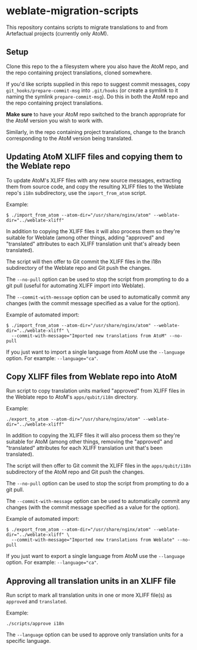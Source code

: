 # weblate-migration-scripts

This repository contains scripts to migrate translations to and from
Artefactual projects (currently only AtoM).


Setup
-----

Clone this repo to the a filesystem where you also have the AtoM repo, and the
repo containing project translations, cloned somewhere.

If you'd like scripts supplied in this repo to suggest commit messages, copy
`git_hooks/prepare-commit-msg` into `.git/hooks` (or create a symlink to it
naming the symlink `prepare-commit-msg`). Do this in both the AtoM repo and the
repo containing project translations.

**Make sure** to have your AtoM repo switched to the branch appropriate for the
AtoM version you wish to work with.

Similarly, in the repo containing project translations, change to the branch
corresponding to the AtoM version being translated.


Updating AtoM XLIFF files and copying them to the Weblate repo
--------------------------------------------------------------

To update AtoM's XLIFF files with any new source messages, extracting them from
source code, and copy the resulting XLIFF files to the Weblate repo's `i18n`
subdirectory, use the `import_from_atom` script.

Example:

    $ ./import_from_atom --atom-dir="/usr/share/nginx/atom" --weblate-dir="../weblate-xliff"

In addition to copying the XLIFF files it will also process them so they're
suitable for Weblate (among other things, adding "approved" and "translated"
attributes to each XLIFF translation unit that's already been translated).

The script will then offer to Git commit the XLIFF files in the i18n
subdirectory of the Weblate repo and Git push the changes.

The `--no-pull` option can be used to stop the script from prompting to do a
git pull (useful for automating XLIFF import into Weblate).

The `--commit-with-message` option can be used to automatically commit any
changes (with the commit message specified as a value for the option).

Example of automated import:

    $ ./import_from_atom --atom-dir="/usr/share/nginx/atom" --weblate-dir="../weblate-xliff" \
      --commit-with-message="Imported new translations from AtoM" --no-pull

If you just want to import a single language from AtoM use the `--language`
option. For example: `--language="ca"`.


Copy XLIFF files from Weblate repo into AtoM
--------------------------------------------

Run script to copy translation units marked "approved" from XLIFF files in the
Weblate repo to AtoM's `apps/qubit/i18n` directory.

Example:

    ./export_to_atom --atom-dir="/usr/share/nginx/atom" --weblate-dir="../weblate-xliff"

In addition to copying the XLIFF files it will also process them so they're 
suitable for AtoM (among other things, removing the "approved" and "translated" 
attributes for each XLIFF translation unit that's been translated).

The script will then offer to Git commit the XLIFF files in the
`apps/qubit/i18n` subdirectory of the AtoM repo and Git push the changes.

The `--no-pull` option can be used to stop the script from prompting to do a
git pull.

The `--commit-with-message` option can be used to automatically commit any
changes (with the commit message specified as a value for the option).

Example of automated import:

    $ ./export_from_atom --atom-dir="/usr/share/nginx/atom" --weblate-dir="../weblate-xliff" \
      --commit-with-message="Imported new translations from Weblate" --no-pull

If you just want to export a single language from AtoM use the `--language` 
option. For example: `--language="ca"`.


Approving all translation units in an XLIFF file
------------------------------------------------

Run script to mark all translation units in one or more XLIFF file(s) as `approved`
and `translated`.

Example:

    ./scripts/approve i18n

The `--language` option can be used to approve only translation units for a
specific language.
